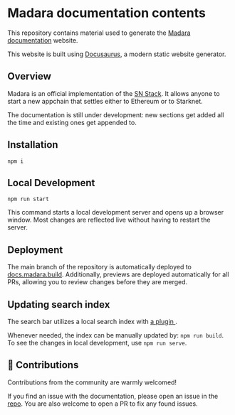 # Madara documentation contents

This repository contains material used to generate the [Madara documentation](https://docs.madara.build) website.

This website is built using [Docusaurus](https://docusaurus.io/), a modern static website generator.

## Overview

Madara is an official implementation of the [SN Stack](https://www.starknet.io/sn-stack/). It allows anyone to start a new appchain that settles either to Ethereum or to Starknet.

The documentation is still under development: new sections get added all the time and existing ones get appended to.

## Installation

```
npm i
```

## Local Development

```
npm run start
```

This command starts a local development server and opens up a browser window. Most changes are reflected live without having to restart the server.

## Deployment

The main branch of the repository is automatically deployed to [docs.madara.build](https://docs.madara.build/). Additionally, previews are deployed automatically for all PRs, allowing you to review changes before they are merged.

## Updating search index

The search bar utilizes a local search index with [a plugin ](https://github.com/praveenn77/docusaurus-lunr-search).

Whenever needed, the index can be manually updated by: `npm run build`. To see the changes in local development, use `npm run serve`.

## 🤝 Contributions

Contributions from the community are warmly welcomed!

If you find an issue with the documentation, please open an issue in the [repo](https://github.com/walnuthq/madara-docs). You are also welcome to open a PR to fix any found issues.
